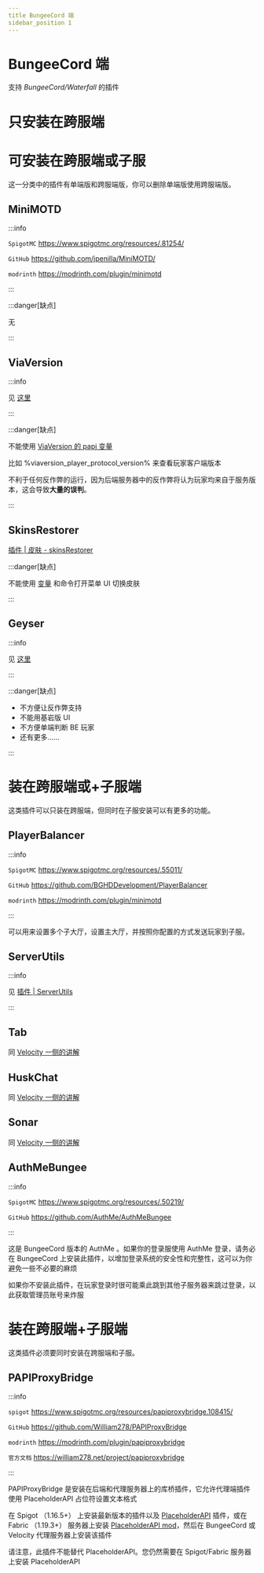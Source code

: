 ```yaml
---
title BungeeCord 端
sidebar_position 1
---
```


# BungeeCord 端

支持 _BungeeCord/Waterfall_ 的插件

# 只安装在跨服端

# 可安装在跨服端或子服

这一分类中的插件有单端版和跨服端版，你可以删除单端版使用跨服端版。

## MiniMOTD

:::info

`SpigotMC` https://www.spigotmc.org/resources/.81254/

`GitHub` https://github.com/jpenilla/MiniMOTD/

`modrinth` https://modrinth.com/plugin/minimotd

:::

:::danger[缺点]

无

:::

## ViaVersion

:::info

见 [这里](/docs-java/process/plugin/other/Via/Via.md)

:::

:::danger[缺点]

不能使用 [ViaVersion 的 papi 变量](https://wiki.placeholderapi.com/users/placeholder-list/#viaversion)

比如 %viaversion_player_protocol_version% 来查看玩家客户端版本

不利于任何反作弊的运行，因为后端服务器中的反作弊将认为玩家均来自于服务版本，这会导致**大量的误判**。

:::

## SkinsRestorer

[插件 | 皮肤 - skinsRestorer](/docs-java/process/plugin/other/SkinsRestorer.md)

:::danger[缺点]

不能使用 [变量](https://skinsrestorer.net/docs/integrations/placeholderapi) 和命令打开菜单 UI 切换皮肤

:::

## Geyser

:::info

见 [这里](/docs-java/process/mobile-player/Geyser/introduction/overview.md)

:::

:::danger[缺点]

- 不方便让反作弊支持
- 不能用基岩版 UI
- 不方便单端判断 BE 玩家
- 还有更多......

:::

# 装在跨服端或+子服端

这类插件可以只装在跨服端，但同时在子服安装可以有更多的功能。

## PlayerBalancer

:::info

`SpigotMC` https://www.spigotmc.org/resources/.55011/

`GitHub` https://github.com/BGHDDevelopment/PlayerBalancer

`modrinth` https://modrinth.com/plugin/minimotd

:::

可以用来设置多个子大厅，设置主大厅，并按照你配置的方式发送玩家到子服。

## ServerUtils

:::info

见 [插件 | ServerUtils](/docs-java/process/plugin/ManageTool/PluginManagement/ServerUtils.md)

:::

## Tab

同 [Velocity 一侧的讲解](velocity.md#tab)

## HuskChat

同 [Velocity 一侧的讲解](velocity.md#HuskChat)

## Sonar

同 [Velocity 一侧的讲解](velocity.md#Sonar)

## AuthMeBungee

:::info

`SpigotMC` https://www.spigotmc.org/resources/.50219/

`GitHub` https://github.com/AuthMe/AuthMeBungee

:::

这是 BungeeCord 版本的 AuthMe 。如果你的登录服使用 AuthMe 登录，请务必在 BungeeCord 上安装此插件，以增加登录系统的安全性和完整性，这可以为你避免一些不必要的麻烦

如果你不安装此插件，在玩家登录时很可能乘此跳到其他子服务器来跳过登录，以此获取管理员账号来炸服

# 装在跨服端+子服端

这类插件必须要同时安装在跨服端和子服。

## PAPIProxyBridge

:::info

`spigot` https://www.spigotmc.org/resources/papiproxybridge.108415/

`GitHub` https://github.com/WiIIiam278/PAPIProxyBridge

`modrinth` https://modrinth.com/plugin/papiproxybridge

`官方文档` https://william278.net/project/papiproxybridge

:::

PAPIProxyBridge 是安装在后端和代理服务器上的库桥插件，它允许代理端插件使用 PlaceholderAPI 占位符设置文本格式

在 Spigot （1.16.5+） 上安装最新版本的插件以及 [PlaceholderAPI](https://www.spigotmc.org/resources/placeholderapi.6245/) 插件，或在 Fabric （1.19.3+） 服务器上安装 [PlaceholderAPI mod](https://placeholders.pb4.eu/)，然后在 BungeeCord 或 Velocity 代理服务器上安装该插件

请注意，此插件不能替代 PlaceholderAPI。您仍然需要在 Spigot/Fabric 服务器上安装 PlaceholderAPI
